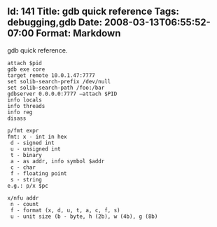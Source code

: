 Id: 141
Title: gdb quick reference
Tags: debugging,gdb
Date: 2008-03-13T06:55:52-07:00
Format: Markdown
--------------
gdb quick reference.

```
attach $pid
gdb exe core
target remote 10.0.1.47:7777
set solib-search-prefix /dev/null
set solib-search-path /foo:/bar
gdbserver 0.0.0.0:7777 —attach $PID
info locals
info threads
info reg
disass

p/fmt expr
fmt: x - int in hex
 d - signed int
 u - unsigned int
 t - binary
 a - as addr, info symbol $addr
 c - char
 f - floating point
 s - string
e.g.: p/x $pc

x/nfu addr
 n - count
 f - format (x, d, u, t, a, c, f, s)
 u - unit size (b - byte, h (2b), w (4b), g (8b)
```
